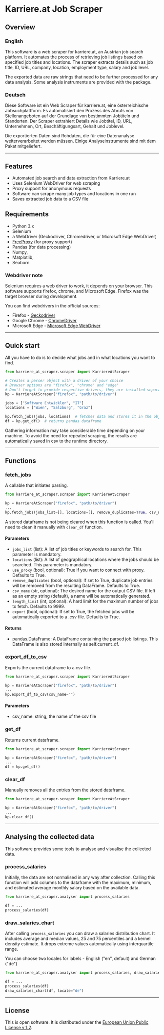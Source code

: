 # Karriere.at Job Scraper

## Overview

### English

This software is a web scraper for karriere.at, an Austrian job search platform. It automates the process of retrieving
job listings based on specified job titles and locations. The scraper extracts details such as job title, ID, URL,
company,
location, employment type, salary and job level.

The exported data are raw strings that need to be further processed for any data analysis. Some analysis instruments are
provided with the package.

### Deutsch

Diese Software ist ein Web Scraper für karriere.at, eine österreichische Jobsuchplattform. Es automatisiert den Prozess
des Abrufs von
Stellenangeboten auf der Grundlage von bestimmten Jobtiteln und Standorten. Der Scraper extrahiert Details wie Jobtitel,
ID, URL, Unternehmen, Ort, Beschäftigungsart, Gehalt und Joblevel.

Die exportierten Daten sind Rohdaten, die für eine Datenanalyse weiterverarbeitet werden müssen. Einige
Analyseinstrumente sind mit dem Paket mitgeliefert.

---

## Features

- Automated job search and data extraction from Karriere.at
- Uses Selenium WebDriver for web scraping
- Proxy support for anonymous requests
- Software can scrape many job types and locations in one run
- Saves extracted job data to a CSV file

## Requirements

- Python 3.x
- Selenium
- a WebDriver (Geckodriver, Chromedriver, or Microsoft Edge WebDriver)
- [FreeProxy](https://github.com/jundymek/free-proxy) (for proxy support)
- Pandas (for data processing)
- Numpy,
- Matplotlib,
- Seaborn

### Webdriver note

Selenium requires a web driver to work, it depends on your browser. This software supports firefox, chrome, and
Microsoft Edge. Firefox was the target browser during development.

You can find webdrivers in the official sources:

- Firefox - [Geckodriver](https://firefox-source-docs.mozilla.org/testing/geckodriver/index.html)
- Google Chrome - [ChromeDriver](https://developer.chrome.com/docs/chromedriver/downloads)
- Microsoft Edge - [Microsoft Edge WebDriver](https://developer.microsoft.com/en-us/microsoft-edge/tools/webdriver?form=MA13LH)

---

## Quick start

All you have to do is to decide what jobs and in what locations you want to find.

```python
from karriere_at_scraper.scraper import KarriereAtScraper

# Creates a parser object with a driver of your choice
# Browser options are "firefox", "chrome" and "edge"
# Don't forget to provide respective drivers, they are installed separately
kp = KarriereAtScraper("firefox", "path/to/driver")

jobs = ["Software Entwickler", "IT"]
locations = ["Wien", "Salzburg", "Graz"]

kp.fetch_jobs(jobs, locations)  # fetches data and stores it in the object
df = kp.get_df()  # returns pandas dataframe
```

Gathering information may take considerable time depending on your machine. To avoid the need for repeated scraping, the
results are automatically saved in csv to the runtime directory.

---

## Functions

### fetch_jobs

A callable that initiates parsing.

```python
from karriere_at_scraper.scraper import KarriereAtScraper

kp = KarriereAtScraper("firefox", "path/to/driver")
...
kp.fetch_jobs(jobs_list=[], locations=[], remove_duplicates=True, csv_name="", length_limit=9999, export=True)
```

A stored dataframe is not being cleared when this function is called. You'll need to clean it manually
with ```clear_df``` function.

#### Parameters

* ```jobs_list``` (list): A list of job titles or keywords to search for. This parameter is mandatory.
* ```locations``` (list): A list of geographical locations where the jobs should be searched. This parameter is
  mandatory.
* ```use_proxy``` (bool, optional): True if you want to connect with proxy. Defaults to True.
* ```remove_duplicates``` (bool, optional): If set to True, duplicate job entries will be removed from the resulting
  DataFrame. Defaults to True.
* ```csv_name``` (str, optional): The desired name for the output CSV file. If left as an empty string (default), a name
  will
  be automatically generated.
* ```length_limit``` (int, optional): A hard limit for the maximum number of jobs to fetch. Defaults to 9999.
* ```export``` (bool, optional): If set to True, the fetched jobs will be automatically exported to a .csv file.
  Defaults to
  True.

#### Returns

* pandas.DataFrame: A DataFrame containing the parsed job listings. This DataFrame is also stored internally as
  self.current_df.

### export_df_to_csv

Exports the current dataframe to a csv file.

```python
from karriere_at_scraper.scraper import KarriereAtScraper

kp = KarriereAtScraper("firefox", "path/to/driver")
...
kp.export_df_to_csv(csv_name="")
```

#### Parameters

* csv_name: string, the name of the csv file

### get_df

Returns current dataframe.

```python
from karriere_at_scraper.scraper import KarriereAtScraper

kp = KarriereAtScraper("firefox", "path/to/driver")
...
df = kp.get_df()
```

### clear_df

Manually removes all the entries from the stored dataframe.

```python
from karriere_at_scraper.scraper import KarriereAtScraper

kp = KarriereAtScraper("firefox", "path/to/driver")
...
kp.clear_df()
```

---

## Analysing the collected data

This software provides some tools to analyse and visualise the collected data.

### process_salaries

Initially, the data are not normalised in any way after collection. Calling this function will add columns to the
dataframe with the maximum, minimum, and estimated average monthly salary based on the available data.

```python
from karriere_at_scraper.analyser import process_salaries

df = ...
process_salaries(df)
```

### draw_salaries_chart

After calling ```process_salaries``` you can draw a salaries distribution chart.
It includes average and median values, 25 and 75 percentiles and a kernel density estimate.
It drops extreme values automatically using interquartile range.

You can choose two locales for labels - English ("en", default) and German ("de")

```python
from karriere_at_scraper.analyser import process_salaries, draw_salaries_chart

df = ...
process_salaries(df)
draw_salaries_chart(df, locale="de")
```

---

## License

This is open software. It is distributed under the [European Union Public License v 1.2](LICENSE).


